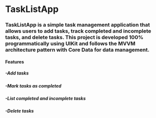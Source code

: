 # TaskListApp

### TaskListApp is a simple task management application that allows users to add tasks, track completed and incomplete tasks, and delete tasks. This project is developed 100% programmatically using UIKit and follows the MVVM architecture pattern with Core Data for data management.

#### Features

##### -Add tasks
##### -Mark tasks as completed
##### -List completed and incomplete tasks
##### -Delete tasks
